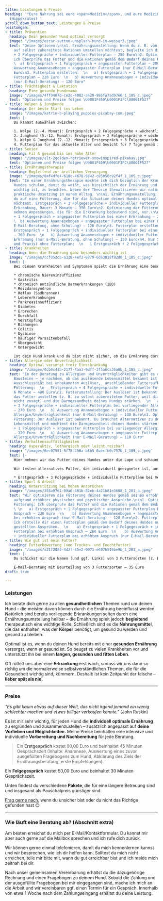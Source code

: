 ```yaml
---
title: Leistungen & Preise
heading: '"Eure Nahrung sei eure <span>Medizin</span>, und eure Medizin sei eure <span>Nahrung</span>"
  (Hippokrates) '
scroll_down_button_text: Leistungen & Preise
leistungen:
- title: Prävention
  heading: Dein gesunder Hund optimal versorgt
  image: "/images/oscar-sutton-unsplash-hund-im-wasser3.jpeg"
  text: "Deine Optionen:\n\n1. Ernährungsumstellung: Wenn du z. B. von Fertigfutter
    auf selbst zubereitete Rationen umstellen möchtest, begleite ich dich dabei. Erstgespräch
    + 2 Folgegespräche + individueller Futterplan – 250 Euro\n2. Optimierung der Fütterung:
    Ich überprüfe das Futter und die Rationen gemäß dem Bedarf deines Hundes.\n\n
    \  a) Erstgespräch + 1 Folgegespräch + angepasster Futterplan – 200 Euro  \n   b)
    Auswertung Anamnesebogen + angepasster Futterplan (nur E-Mail-Beratung) – 100
    Euro\n3. Futterplan erstellen:  \n   a) Erstgespräch + 1 Folgegespräch + individueller
    Futterplan – 220 Euro  \n   b) Auswertung Anamnesebogen + individueller Futterplan
    (nur E-Mail-Beratung) – 120 Euro"
- title: Trächtigkeit & Laktation
  heading: Eine gesunde Hundemama
  image: "/images/4ff9467d-ce2c-4082-a429-995fa7ad9766_1_105_c.jpeg"
  text: "Optionen und Preise folgen \U0001F469\U0001F3FC‍\U0001F527"
- title: Welpen & Junghunde
  heading: Der beste Start ins Leben
  image: "/images/katrin-b-playing_puppies-pixabay-com.jpeg"
  text: |-
    Du kannst auswählen zwischen:

    1. Welpe (2.-4. Monat): Erstgespräch + 2 Folgegespräche + wöchentliche E-Mail-Betreuung + Futterpläne gemäß dem Bedarf deines Hundes, Dauer: 3 Monate – 380 Euro
    2. Junghund (5.-12. Monat): Erstgespräch + 2 Folgegespräche + wöchentliche E-Mail-Betreuung + Futterpläne gemäß dem Bedarf deines Hundes, Dauer: 3 Monate – 380 Euro
    3. Welpe & Junghund (2.-12. Monat): Erstgespräch + 3 Folgegespräche + wöchentliche E-Mail-Betreuung + Futterpläne gemäß dem Bedarf deines Hundes, Dauer: 6 Monate – 650 Euro
    4. Futterplan für das aktuelle Alter und Gewicht für 7 Tage gemäß individuellem Anamnesebogen – 150 Euro
- title: Senior
  heading: Fit & gesund bis ins hohe Alter
  image: "/images/alt-2golden-retriever-snowinspired-pixabay.jpg"
  text: "Optionen und Preise folgen \U0001F469\U0001F3FC‍\U0001F527"
- title: Ernährungstherapie
  heading: Begleitend zur ärztlichen Versorgung
  image: "/images/0af4dfe4-618c-4678-9e42-c85b56c92f4f_1_105_c.jpeg"
  text: "In einer Ernährungstherapie möchte ich dich bezüglich der Krankheit deines
    Hundes schulen, damit du weißt, was hinsichtlich der Ernährung und des Lebensstils
    wichtig ist, zu beachten. Neben der Theorie thematisieren wir natürlich auch die
    praktische Umsetzung in eurem Alltag. \n\n1. Ernährungsumstellung:   \n   Wenn
    du auf eine Fütterung, die für die Situation deines Hundes optimal ist, umstellen
    möchtest. Erstgespräch + 3 Folgegespräche + individueller Futterplan bei einer
    Erkrankung, Dauer: 3 Monate – 350 Euro\n2. Optimierung der Fütterung:   \n   Wir
    nehmen Anpassungen, die für die Erkrankung bedeutend sind, vor.\n\n   a) Erstgespräch
    + 1 Folgegespräch + angepasster Futterplan bei einer Erkrankung – 230 Euro  \n
    \  b) Auswertung Anamnesebogen + angepasster Futterplan bei einer Erkrankung (nur
    E-Mail-Beratung, ohne Schulung) – 120 Euro\n3. Futterplan erstellen:  \n   a)
    Erstgespräch + 1 Folgegespräch + individueller Futterplan bei einer Erkrankung
    – 260 Euro  \n   b) Auswertung Anamnesebogen + individueller Futterplan bei einer
    Erkranung (nur E-Mail-Beratung, ohne Schulung) – 150 Euro\n4. Nur Schulung (Theorie
    und Praxis) ohne Futterplan:  \n   1 Erstgespräch + 2 Folgegespräche – 170 Euro"
- title: Krankheiten
  heading: Wenn die Ernährung ganz besonders wichtig ist
  image: "/images/ccf052cb-a328-4ef3-8879-6d63038f92d0_1_105_c.jpeg"
  text: |-
    Bei diesen Krankheiten und Symptomen spielt die Ernährung eine besonders wichtige Rolle:

    * chronische Niereninsuffizienz
    * Gastritis
    * chronisch entzündliche Darmerkrankungen (IBD)
    * Reizdarmsyndrom
    * Reflux (Sodbrennen)
    * Lebererkrankungen
    * Pankreasinsuffizienz
    * Diabetes
    * Erbrechen
    * Durchfall
    * Verstopfung
    * Blähungen
    * Colitis
    * Dysbiose
    * häufiger Parasitenbefall
    * Übergewicht
    * Untergewicht

    Ist dein Hund krank und du bist nicht sicher, ob die Ernährung darauf Einfluss haben kann, melde dich gerne – ich versuche, dir eine realistische Einschätzung zu eurer individuellen Siatuation zu geben.
- title: Allergie oder Unverträglichkeit
  heading: Optimal versorgt trotz Einschränkung
  image: "/images/0cb8c41b-2177-4aa3-9dff-3f5a6ca36a0b_1_105_c.jpeg"
  text: "In der Beratung zu Allergien und Unverträglichkeiten gibt es unterschiedliche
    Bausteine – je nachdem, ob das auslösende Lebensmittel bekannt ist oder nicht.\n\n1.
    Ausschlussdiät bei unbekanntem Auslöser,  anschließender Futteraufbau und langfristige
    Fütterung:  \n   Erstgespräch + 4 Folgegespräche + individuelle Futterpläne, Dauer:
    6 Monate – 490 Euro\n2. Futterumstellung: Der Auslöser ist bekannt. Du möchtest
    das Futter umstellen (z. B. zu selbst zubereitetem Futter, weil dir Diätfutter
    nicht zusagt) und die Darmgesundheit deines Hundes stärken.  \n   a) Erstgespräch
    + 2 Folgegespräche + individueller Futterplan bei vorliegender Allergie/Unverträglichkeit
    – 270 Euro  \n   b) Auswertung Anamnesebogen + individueller Futterplan bei vorliegender
    Allergie/Unverträglichkeit (nur E-Mail-Beratung) – 130 Euro\n3. Optimierung der
    Fütterung: Der Auslöser ist bekannt. Du brauchst Alternativen zu dem zu meidendem
    Lebensmittel und möchtest die Darmgesundheit deines Hundes stärken.  \n   a) Erstgespräch
    + 1 Folgegespräch + angepasster Futterplan bei vorliegender Allergie/Unverträglichkeit
    – 220 Euro  \n   b) Auswertung Anamnesebogen + angepasster Futterplan bei vorliegender
    Allergie/Unverträglichkeit (nur E-Mail-Beratung) – 110 Euro"
- title: Verhaltensauffälligkeiten
  heading: Hyperaktiv, lethargisch oder leicht reizbar?
  image: "/images/6ec07551-5f78-456a-b5b5-0aecfb0c757b_1_105_c.jpeg"
  text: |-
    Hier nehmen wir das Futter deines Hundes unter die Lupe und schauen, ob einzelne Bestandteile oder die Zusammensetzung das Verhalten deines Hundes ungünstig beeinflussen kann.

    Wir testen alternatives Futter, das individuell geeigneter ist, aus und beobachten, ob es sich günstig auf das Verhalten deines Hundes auswirkt. Auch Ergänzungen können helfen.

    * Erstgespräch + 3 Folgegespräche + individuelle Futterpläne bei Verhaltensauffälligkeiten – 410 Euro
- title: Sport & Arbeit
  heading: Unterstützung bei hohen Ansprüchen
  image: "/images/358a07d2-09a6-461b-82eb-4a21b81e3608_1_201_a.jpeg"
  text: "Wir optimieren die Fütterung deines Hundes gemäß seines erhöhten Bedarfs
    aufgrund erhöhter physischer und psychischer Ansprüche.\n\n1. Optimierung der
    Fütterung: Ich überprüfe das Futter und die Rationen gemäß dem Bedarf deines Hundes.
    \ \n   a) Erstgespräch + 1 Folgegespräch + angepasster Futterplan bei erhöhtem
    Anspruch – 230 Euro  \n    b) Auswertung Anamnesebogen + angepasster Futterplan
    bei erhöhtem Anspruch (nur E-Mail-Beratung) – 120 Euro\n2. Futterplan erstellen:
    Ich erstelle dir einen Futterplan gemäß dem Bedarf deines Hundes und dem an ihn
    gestellten Ansprühen.  \n    a) Erstgespräch + 1 Folgegespräch + individueller
    Futterplan bei erhöhtem Anspruch – 260 Euro  \n    b) Auswertung Anamnesebogen
    + individueller Futterplan bei erhöhtem Anspruch (nur E-Mail-Beratung) – 150 Euro\n\n "
- title: Wie gut ist mein Futter?
  heading: Futterbewertung (von Trocken- und Feuchtfutter)
  image: "/images/a21f2084-4d2f-45e2-9071-e697b519be9b_1_201_a.jpeg"
  text: |-
    Du schickst mir die Namen (und ggf. Links) von 3 Futtersorten (z. B. ein Trockenfutter, ein Feuchtfutter und eine Sorte Leckerlies), die du aktuell fütterst oder füttern möchtest. Diese nehme ich unter die Lupe und beurteile sie. Du erfährst, was daran günstig ist und was nicht so günstig und ob du sie durch kleine, einfache Ergänzungen aufwerten kannst.

    E-Mail-Beratung mit Beurteilung von 3 Futtersorten – 35 Euro
draft: true

---
```

### Leistungen

Ich berate dich gerne zu allen **gesundheitlichen** Themen rund um deinen Hund – die meisten davon können durch die Ernährung beeinflusst werden. Natürlich sind bereits vorliegende Erkrankungen selten durch eine Ernährungsumstellung heilbar – die Ernährung spielt jedoch **begleitend** therapeutisch eine wichtige Rolle. Schließlich sind es die **Nahrungsmittel**, die  das enthalten, was der **Körper** benötigt, um gesund zu werden und gesund zu bleiben.

Optimal ist es, wenn du deinen Hund bereits mit einer **gesunden Ernährung** versorgst, wenn er gesund ist. So beugst zu vielen Krankheiten vor und unterstützt ihn bei einem **langen, gesunden und fitten Leben**.

Oft rüttelt uns aber eine **Erkrankung** erst wach, sodass wir uns dann so richtig um die normalerweise selbstverständlichen Themen, die für die Gesundheit wichtig sind, kümmern. Deshalb ist kein Zeitpunkt der falsche – **lieber spät als nie**!

***

### Preise

_"Es gibt kaum etwas auf dieser Welt, das nicht irgend jemand ein wenig schlechter machen und etwas billiger verkaufen könnte."_ (John Ruskin)

Es ist mir sehr wichtig, für jeden Hund  die **individuell optimale Ernährung** zu ergründen und zusammenzustellen – zusätzlich angepasst auf **deine Vorlieben und Möglichkeiten.** Meine Preise beinhalten eine intensive und individuelle **Vorbereitung und Nachbereitung** für jede Beratung.

> Ein **Erstgespräch** kostet 80,00 Euro und beinhaltet 45 Minuten Gesprächszeit (Inhalte: Anamnese, Auswertung eines zuvor ausgefüllten Fragebogens zum Hund, Abklärung des Ziels der Ernährungsberatung, erste Empfehlungen).

Ein **Folgegespräch** kostet 50,00 Euro und beinhaltet 30 Minuten Gesprächszeit.

Unten findest du verschiedene **Pakete**, die für eine längere Betreuung sind und insgesamt als Pauschalpreis günstiger sind.

[Frag gerne nach](https://hunde.isabellmartins.de/contact "Kontakt"), wenn du unsicher bist oder du nicht das Richtige gefunden hast 😉

***

### Wie läuft eine Beratung ab? (Abschnitt extra) 

Am besten erreichst du mich per E-Mail/Kontaktformular. Du kannst mir aber auch gerne auf die Mailbox sprechen und ich rufe dich zurück. 

Wir können gerne einmal telefonieren, damit du mich kennenlernen kannst und wir besprechen, wie ich dir helfen kann. Solltest du mich nicht erreichen, teile mir bitte mit, wann du gut erreichbar bist und ich melde mich zeitnah bei dir.

Nach unser gemeinsamen Vereinbarung erhältst du die dazugehörige Rechnung und einen Fragebogen zu deinem Hund. Sobald die Zahlung und der ausgefüllte Fragebogen bei mir eingegangen sind, mache ich mich an die Arbeit und wir vereinbaren ggf. einen Termin für ein Gespräch. Innerhalb von etwa 1 Woche nach dem Zahlungseingang erhältst du deine Leistung.